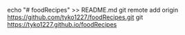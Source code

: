 echo "# foodRecipes" >> README.md
git remote add origin https://github.com/tyko1227/foodRecipes.git
git https://tyko1227.github.io/foodRecipes
